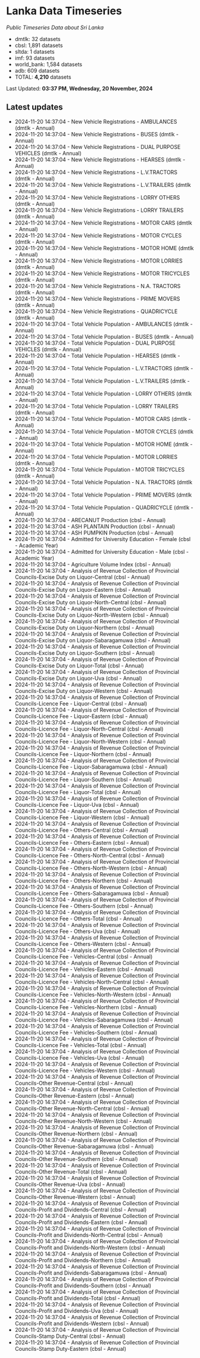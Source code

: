 # Lanka Data Timeseries
*Public Timeseries Data about Sri Lanka*

* dmtlk: 32 datasets
* cbsl: 1,891 datasets
* sltda: 1 datasets
* imf: 93 datasets
* world_bank: 1,584 datasets
* adb: 609 datasets
* TOTAL: **4,210** datasets

Last Updated: **03:37 PM, Wednesday, 20 November, 2024**

## Latest updates

* 2024-11-20 14:37:04 - New Vehicle Registrations - AMBULANCES (dmtlk - Annual)
* 2024-11-20 14:37:04 - New Vehicle Registrations - BUSES (dmtlk - Annual)
* 2024-11-20 14:37:04 - New Vehicle Registrations - DUAL PURPOSE VEHICLES (dmtlk - Annual)
* 2024-11-20 14:37:04 - New Vehicle Registrations - HEARSES (dmtlk - Annual)
* 2024-11-20 14:37:04 - New Vehicle Registrations - L.V.TRACTORS (dmtlk - Annual)
* 2024-11-20 14:37:04 - New Vehicle Registrations - L.V.TRAILERS (dmtlk - Annual)
* 2024-11-20 14:37:04 - New Vehicle Registrations - LORRY OTHERS (dmtlk - Annual)
* 2024-11-20 14:37:04 - New Vehicle Registrations - LORRY TRAILERS (dmtlk - Annual)
* 2024-11-20 14:37:04 - New Vehicle Registrations - MOTOR CARS (dmtlk - Annual)
* 2024-11-20 14:37:04 - New Vehicle Registrations - MOTOR CYCLES (dmtlk - Annual)
* 2024-11-20 14:37:04 - New Vehicle Registrations - MOTOR HOME (dmtlk - Annual)
* 2024-11-20 14:37:04 - New Vehicle Registrations - MOTOR LORRIES (dmtlk - Annual)
* 2024-11-20 14:37:04 - New Vehicle Registrations - MOTOR TRICYCLES (dmtlk - Annual)
* 2024-11-20 14:37:04 - New Vehicle Registrations - N.A. TRACTORS (dmtlk - Annual)
* 2024-11-20 14:37:04 - New Vehicle Registrations - PRIME MOVERS (dmtlk - Annual)
* 2024-11-20 14:37:04 - New Vehicle Registrations - QUADRICYCLE (dmtlk - Annual)
* 2024-11-20 14:37:04 - Total Vehicle Population - AMBULANCES (dmtlk - Annual)
* 2024-11-20 14:37:04 - Total Vehicle Population - BUSES (dmtlk - Annual)
* 2024-11-20 14:37:04 - Total Vehicle Population - DUAL PURPOSE VEHICLES (dmtlk - Annual)
* 2024-11-20 14:37:04 - Total Vehicle Population - HEARSES (dmtlk - Annual)
* 2024-11-20 14:37:04 - Total Vehicle Population - L.V.TRACTORS (dmtlk - Annual)
* 2024-11-20 14:37:04 - Total Vehicle Population - L.V.TRAILERS (dmtlk - Annual)
* 2024-11-20 14:37:04 - Total Vehicle Population - LORRY OTHERS (dmtlk - Annual)
* 2024-11-20 14:37:04 - Total Vehicle Population - LORRY TRAILERS (dmtlk - Annual)
* 2024-11-20 14:37:04 - Total Vehicle Population - MOTOR CARS (dmtlk - Annual)
* 2024-11-20 14:37:04 - Total Vehicle Population - MOTOR CYCLES (dmtlk - Annual)
* 2024-11-20 14:37:04 - Total Vehicle Population - MOTOR HOME (dmtlk - Annual)
* 2024-11-20 14:37:04 - Total Vehicle Population - MOTOR LORRIES (dmtlk - Annual)
* 2024-11-20 14:37:04 - Total Vehicle Population - MOTOR TRICYCLES (dmtlk - Annual)
* 2024-11-20 14:37:04 - Total Vehicle Population - N.A. TRACTORS (dmtlk - Annual)
* 2024-11-20 14:37:04 - Total Vehicle Population - PRIME MOVERS (dmtlk - Annual)
* 2024-11-20 14:37:04 - Total Vehicle Population - QUADRICYCLE (dmtlk - Annual)
* 2024-11-20 14:37:04 - ARECANUT Production (cbsl - Annual)
* 2024-11-20 14:37:04 - ASH PLANTAIN Production (cbsl - Annual)
* 2024-11-20 14:37:04 - ASH PUMPKIN Production (cbsl - Annual)
* 2024-11-20 14:37:04 - Admitted for University Education - Female (cbsl - Academic Year)
* 2024-11-20 14:37:04 - Admitted for University Education - Male (cbsl - Academic Year)
* 2024-11-20 14:37:04 - Agriculture Volume Index (cbsl - Annual)
* 2024-11-20 14:37:04 - Analysis of Revenue Collection of Provincial Councils-Excise Duty on Liquor-Central (cbsl - Annual)
* 2024-11-20 14:37:04 - Analysis of Revenue Collection of Provincial Councils-Excise Duty on Liquor-Eastern (cbsl - Annual)
* 2024-11-20 14:37:04 - Analysis of Revenue Collection of Provincial Councils-Excise Duty on Liquor-North-Central (cbsl - Annual)
* 2024-11-20 14:37:04 - Analysis of Revenue Collection of Provincial Councils-Excise Duty on Liquor-North-Western (cbsl - Annual)
* 2024-11-20 14:37:04 - Analysis of Revenue Collection of Provincial Councils-Excise Duty on Liquor-Northern (cbsl - Annual)
* 2024-11-20 14:37:04 - Analysis of Revenue Collection of Provincial Councils-Excise Duty on Liquor-Sabaragamuwa (cbsl - Annual)
* 2024-11-20 14:37:04 - Analysis of Revenue Collection of Provincial Councils-Excise Duty on Liquor-Southern (cbsl - Annual)
* 2024-11-20 14:37:04 - Analysis of Revenue Collection of Provincial Councils-Excise Duty on Liquor-Total (cbsl - Annual)
* 2024-11-20 14:37:04 - Analysis of Revenue Collection of Provincial Councils-Excise Duty on Liquor-Uva (cbsl - Annual)
* 2024-11-20 14:37:04 - Analysis of Revenue Collection of Provincial Councils-Excise Duty on Liquor-Western (cbsl - Annual)
* 2024-11-20 14:37:04 - Analysis of Revenue Collection of Provincial Councils-Licence Fee - Liquor-Central (cbsl - Annual)
* 2024-11-20 14:37:04 - Analysis of Revenue Collection of Provincial Councils-Licence Fee - Liquor-Eastern (cbsl - Annual)
* 2024-11-20 14:37:04 - Analysis of Revenue Collection of Provincial Councils-Licence Fee - Liquor-North-Central (cbsl - Annual)
* 2024-11-20 14:37:04 - Analysis of Revenue Collection of Provincial Councils-Licence Fee - Liquor-North-Western (cbsl - Annual)
* 2024-11-20 14:37:04 - Analysis of Revenue Collection of Provincial Councils-Licence Fee - Liquor-Northern (cbsl - Annual)
* 2024-11-20 14:37:04 - Analysis of Revenue Collection of Provincial Councils-Licence Fee - Liquor-Sabaragamuwa (cbsl - Annual)
* 2024-11-20 14:37:04 - Analysis of Revenue Collection of Provincial Councils-Licence Fee - Liquor-Southern (cbsl - Annual)
* 2024-11-20 14:37:04 - Analysis of Revenue Collection of Provincial Councils-Licence Fee - Liquor-Total (cbsl - Annual)
* 2024-11-20 14:37:04 - Analysis of Revenue Collection of Provincial Councils-Licence Fee - Liquor-Uva (cbsl - Annual)
* 2024-11-20 14:37:04 - Analysis of Revenue Collection of Provincial Councils-Licence Fee - Liquor-Western (cbsl - Annual)
* 2024-11-20 14:37:04 - Analysis of Revenue Collection of Provincial Councils-Licence Fee - Others-Central (cbsl - Annual)
* 2024-11-20 14:37:04 - Analysis of Revenue Collection of Provincial Councils-Licence Fee - Others-Eastern (cbsl - Annual)
* 2024-11-20 14:37:04 - Analysis of Revenue Collection of Provincial Councils-Licence Fee - Others-North-Central (cbsl - Annual)
* 2024-11-20 14:37:04 - Analysis of Revenue Collection of Provincial Councils-Licence Fee - Others-North-Western (cbsl - Annual)
* 2024-11-20 14:37:04 - Analysis of Revenue Collection of Provincial Councils-Licence Fee - Others-Northern (cbsl - Annual)
* 2024-11-20 14:37:04 - Analysis of Revenue Collection of Provincial Councils-Licence Fee - Others-Sabaragamuwa (cbsl - Annual)
* 2024-11-20 14:37:04 - Analysis of Revenue Collection of Provincial Councils-Licence Fee - Others-Southern (cbsl - Annual)
* 2024-11-20 14:37:04 - Analysis of Revenue Collection of Provincial Councils-Licence Fee - Others-Total (cbsl - Annual)
* 2024-11-20 14:37:04 - Analysis of Revenue Collection of Provincial Councils-Licence Fee - Others-Uva (cbsl - Annual)
* 2024-11-20 14:37:04 - Analysis of Revenue Collection of Provincial Councils-Licence Fee - Others-Western (cbsl - Annual)
* 2024-11-20 14:37:04 - Analysis of Revenue Collection of Provincial Councils-Licence Fee - Vehicles-Central (cbsl - Annual)
* 2024-11-20 14:37:04 - Analysis of Revenue Collection of Provincial Councils-Licence Fee - Vehicles-Eastern (cbsl - Annual)
* 2024-11-20 14:37:04 - Analysis of Revenue Collection of Provincial Councils-Licence Fee - Vehicles-North-Central (cbsl - Annual)
* 2024-11-20 14:37:04 - Analysis of Revenue Collection of Provincial Councils-Licence Fee - Vehicles-North-Western (cbsl - Annual)
* 2024-11-20 14:37:04 - Analysis of Revenue Collection of Provincial Councils-Licence Fee - Vehicles-Northern (cbsl - Annual)
* 2024-11-20 14:37:04 - Analysis of Revenue Collection of Provincial Councils-Licence Fee - Vehicles-Sabaragamuwa (cbsl - Annual)
* 2024-11-20 14:37:04 - Analysis of Revenue Collection of Provincial Councils-Licence Fee - Vehicles-Southern (cbsl - Annual)
* 2024-11-20 14:37:04 - Analysis of Revenue Collection of Provincial Councils-Licence Fee - Vehicles-Total (cbsl - Annual)
* 2024-11-20 14:37:04 - Analysis of Revenue Collection of Provincial Councils-Licence Fee - Vehicles-Uva (cbsl - Annual)
* 2024-11-20 14:37:04 - Analysis of Revenue Collection of Provincial Councils-Licence Fee - Vehicles-Western (cbsl - Annual)
* 2024-11-20 14:37:04 - Analysis of Revenue Collection of Provincial Councils-Other Revenue-Central (cbsl - Annual)
* 2024-11-20 14:37:04 - Analysis of Revenue Collection of Provincial Councils-Other Revenue-Eastern (cbsl - Annual)
* 2024-11-20 14:37:04 - Analysis of Revenue Collection of Provincial Councils-Other Revenue-North-Central (cbsl - Annual)
* 2024-11-20 14:37:04 - Analysis of Revenue Collection of Provincial Councils-Other Revenue-North-Western (cbsl - Annual)
* 2024-11-20 14:37:04 - Analysis of Revenue Collection of Provincial Councils-Other Revenue-Northern (cbsl - Annual)
* 2024-11-20 14:37:04 - Analysis of Revenue Collection of Provincial Councils-Other Revenue-Sabaragamuwa (cbsl - Annual)
* 2024-11-20 14:37:04 - Analysis of Revenue Collection of Provincial Councils-Other Revenue-Southern (cbsl - Annual)
* 2024-11-20 14:37:04 - Analysis of Revenue Collection of Provincial Councils-Other Revenue-Total (cbsl - Annual)
* 2024-11-20 14:37:04 - Analysis of Revenue Collection of Provincial Councils-Other Revenue-Uva (cbsl - Annual)
* 2024-11-20 14:37:04 - Analysis of Revenue Collection of Provincial Councils-Other Revenue-Western (cbsl - Annual)
* 2024-11-20 14:37:04 - Analysis of Revenue Collection of Provincial Councils-Profit and Dividends-Central (cbsl - Annual)
* 2024-11-20 14:37:04 - Analysis of Revenue Collection of Provincial Councils-Profit and Dividends-Eastern (cbsl - Annual)
* 2024-11-20 14:37:04 - Analysis of Revenue Collection of Provincial Councils-Profit and Dividends-North-Central (cbsl - Annual)
* 2024-11-20 14:37:04 - Analysis of Revenue Collection of Provincial Councils-Profit and Dividends-North-Western (cbsl - Annual)
* 2024-11-20 14:37:04 - Analysis of Revenue Collection of Provincial Councils-Profit and Dividends-Northern (cbsl - Annual)
* 2024-11-20 14:37:04 - Analysis of Revenue Collection of Provincial Councils-Profit and Dividends-Sabaragamuwa (cbsl - Annual)
* 2024-11-20 14:37:04 - Analysis of Revenue Collection of Provincial Councils-Profit and Dividends-Southern (cbsl - Annual)
* 2024-11-20 14:37:04 - Analysis of Revenue Collection of Provincial Councils-Profit and Dividends-Total (cbsl - Annual)
* 2024-11-20 14:37:04 - Analysis of Revenue Collection of Provincial Councils-Profit and Dividends-Uva (cbsl - Annual)
* 2024-11-20 14:37:04 - Analysis of Revenue Collection of Provincial Councils-Profit and Dividends-Western (cbsl - Annual)
* 2024-11-20 14:37:04 - Analysis of Revenue Collection of Provincial Councils-Stamp Duty-Central (cbsl - Annual)
* 2024-11-20 14:37:04 - Analysis of Revenue Collection of Provincial Councils-Stamp Duty-Eastern (cbsl - Annual)